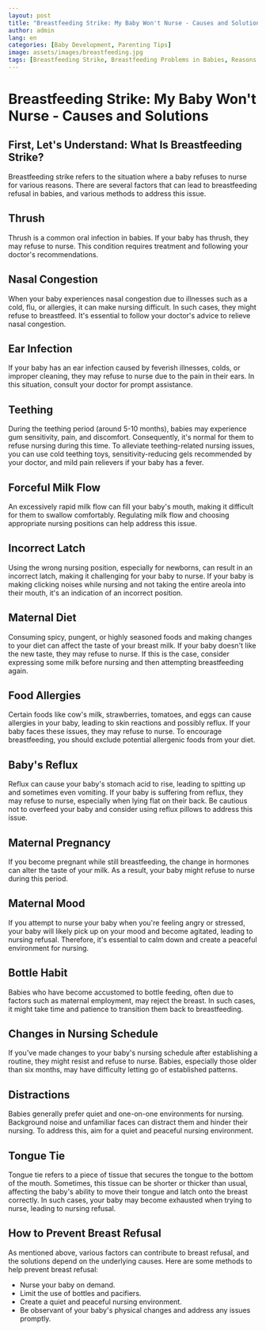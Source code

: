```yaml
---
layout: post
title: "Breastfeeding Strike: My Baby Won't Nurse - Causes and Solutions"
author: admin
lang: en
categories: [Baby Development, Parenting Tips]
image: assets/images/breastfeeding.jpg
tags: [Breastfeeding Strike, Breastfeeding Problems in Babies, Reasons for Breast Refusal, Baby Health, Infant Development]
---
```


# Breastfeeding Strike: My Baby Won't Nurse - Causes and Solutions

## First, Let's Understand: What Is Breastfeeding Strike?

Breastfeeding strike refers to the situation where a baby refuses to nurse for various reasons. There are several factors that can lead to breastfeeding refusal in babies, and various methods to address this issue.

## Thrush

Thrush is a common oral infection in babies. If your baby has thrush, they may refuse to nurse. This condition requires treatment and following your doctor's recommendations.

## Nasal Congestion

When your baby experiences nasal congestion due to illnesses such as a cold, flu, or allergies, it can make nursing difficult. In such cases, they might refuse to breastfeed. It's essential to follow your doctor's advice to relieve nasal congestion.

## Ear Infection

If your baby has an ear infection caused by feverish illnesses, colds, or improper cleaning, they may refuse to nurse due to the pain in their ears. In this situation, consult your doctor for prompt assistance.

## Teething

During the teething period (around 5-10 months), babies may experience gum sensitivity, pain, and discomfort. Consequently, it's normal for them to refuse nursing during this time. To alleviate teething-related nursing issues, you can use cold teething toys, sensitivity-reducing gels recommended by your doctor, and mild pain relievers if your baby has a fever.

## Forceful Milk Flow

An excessively rapid milk flow can fill your baby's mouth, making it difficult for them to swallow comfortably. Regulating milk flow and choosing appropriate nursing positions can help address this issue.

## Incorrect Latch

Using the wrong nursing position, especially for newborns, can result in an incorrect latch, making it challenging for your baby to nurse. If your baby is making clicking noises while nursing and not taking the entire areola into their mouth, it's an indication of an incorrect position.

## Maternal Diet

Consuming spicy, pungent, or highly seasoned foods and making changes to your diet can affect the taste of your breast milk. If your baby doesn't like the new taste, they may refuse to nurse. If this is the case, consider expressing some milk before nursing and then attempting breastfeeding again.

## Food Allergies

Certain foods like cow's milk, strawberries, tomatoes, and eggs can cause allergies in your baby, leading to skin reactions and possibly reflux. If your baby faces these issues, they may refuse to nurse. To encourage breastfeeding, you should exclude potential allergenic foods from your diet.

## Baby's Reflux

Reflux can cause your baby's stomach acid to rise, leading to spitting up and sometimes even vomiting. If your baby is suffering from reflux, they may refuse to nurse, especially when lying flat on their back. Be cautious not to overfeed your baby and consider using reflux pillows to address this issue.

## Maternal Pregnancy

If you become pregnant while still breastfeeding, the change in hormones can alter the taste of your milk. As a result, your baby might refuse to nurse during this period.

## Maternal Mood

If you attempt to nurse your baby when you're feeling angry or stressed, your baby will likely pick up on your mood and become agitated, leading to nursing refusal. Therefore, it's essential to calm down and create a peaceful environment for nursing.

## Bottle Habit

Babies who have become accustomed to bottle feeding, often due to factors such as maternal employment, may reject the breast. In such cases, it might take time and patience to transition them back to breastfeeding.

## Changes in Nursing Schedule

If you've made changes to your baby's nursing schedule after establishing a routine, they might resist and refuse to nurse. Babies, especially those older than six months, may have difficulty letting go of established patterns.

## Distractions

Babies generally prefer quiet and one-on-one environments for nursing. Background noise and unfamiliar faces can distract them and hinder their nursing. To address this, aim for a quiet and peaceful nursing environment.

## Tongue Tie

Tongue tie refers to a piece of tissue that secures the tongue to the bottom of the mouth. Sometimes, this tissue can be shorter or thicker than usual, affecting the baby's ability to move their tongue and latch onto the breast correctly. In such cases, your baby may become exhausted when trying to nurse, leading to nursing refusal.

## How to Prevent Breast Refusal

As mentioned above, various factors can contribute to breast refusal, and the solutions depend on the underlying causes. Here are some methods to help prevent breast refusal:

- Nurse your baby on demand.
- Limit the use of bottles and pacifiers.
- Create a quiet and peaceful nursing environment.
- Be observant of your baby's physical changes and address any issues promptly.
